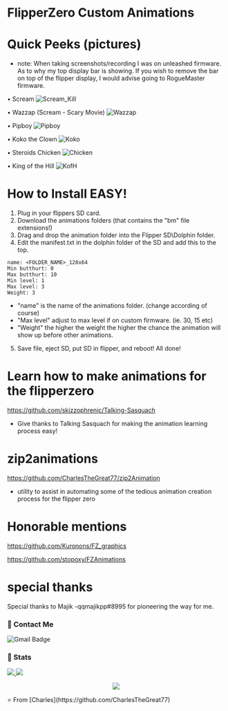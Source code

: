 # FlipperZero Custom Animations

# Quick Peeks (pictures)
 - note: When taking screenshots/recording I was on unleashed firmware.
         As to why my top display bar is showing. If you wish to remove the bar on top of the flipper display,
         I would advise going to RogueMaster firmware.
         
• Scream
![Scream_Kill](https://user-images.githubusercontent.com/27988707/196075454-2f1a51d8-8f40-4edd-9d5c-1d291ba3d3f8.jpeg)

• Wazzap (Scream - Scary Movie)
![Wazzap](https://user-images.githubusercontent.com/27988707/196324556-06eceee9-b9e2-437c-8f43-b31206eec63a.png)

• Pipboy
![Pipboy](https://user-images.githubusercontent.com/27988707/196081391-6b97c65e-2f10-4025-959c-5c98339c1e92.png)

• Koko the Clown
![Koko](https://user-images.githubusercontent.com/27988707/196081516-6107540a-eb13-485b-ae50-877bfeaad82f.png)

• Steroids Chicken
![Chicken](https://user-images.githubusercontent.com/27988707/196324283-b20543d3-4f5f-44ee-a8c6-93ac41db1d91.jpeg)


• King of the Hill
![KofH](https://user-images.githubusercontent.com/27988707/196082986-a4793329-291f-45b5-9d8a-5903e0f49f02.png)

# How to Install EASY!
  1. Plug in your flippers SD card.
  2. Download the animations folders (that contains the "bm" file extensions!)
  3. Drag and drop the animation folder into the Flipper SD\Dolphin folder.
  4. Edit the manifest.txt in the dolphin folder of the SD and add this to the top.
```
name: <FOLDER_NAME>_128x64
Min butthurt: 0
Max butthurt: 10
Min level: 1
Max level: 3
Weight: 3
```

  - "name" is the name of the animations folder. (change according of course)
  - "Max level" adjust to max level if on custom firmware. (ie. 30, 15 etc)
  - "Weight" the higher the weight the higher the chance the animation will show up before other animations.
 
 5. Save file, eject SD, put SD in flipper, and reboot! All done!

# Learn how to make animations for the flipperzero
https://github.com/skizzophrenic/Talking-Sasquach
  - Give thanks to Talking Sasquach for making the animation learning process easy!

# zip2animations
https://github.com/CharlesTheGreat77/zip2Animation
  - utility to assist in automating some of the tedious animation creation process
    for the flipper zero

# Honorable mentions
https://github.com/Kuronons/FZ_graphics

https://github.com/stopoxy/FZAnimations

# special thanks
Special thanks to Majik -qqmajikpp#8995
  for pioneering the way for me.

### 💬 Contact Me 

![Gmail Badge](https://img.shields.io/badge/-doobthegoober@gmail.com-c14438?style=flat-square&logo=Gmail&logoColor=white)

### 🚦 Stats

<a href="https://github.com/CharlesTheGreat77">
  <img src="https://github-readme-stats.vercel.app/api?username=CharlesTheGreat77&show_icons=true&hide=commits" />
</a>
<a href="https://github.com/CharlesTheGreat77">
  <img src="https://github-readme-stats.vercel.app/api/top-langs/?username=CharlesTheGreat77&layout=compact" />
</a>

<p align="center"> 
  <img src="https://profile-counter.glitch.me/CharlesTheGreat77/count.svg" />
</p>
⭐️ From [Charles](https://github.com/CharlesTheGreat77)
